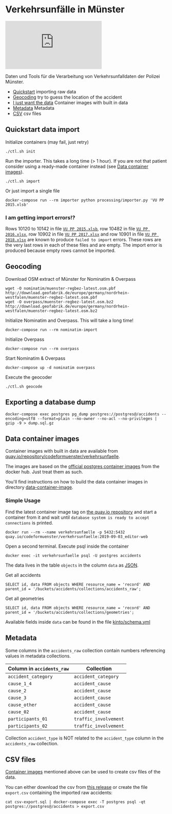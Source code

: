 # Verkehrsunfälle in Münster

[![Diskussion im Chat](https://img.shields.io/matrix/verkehrsunfaelle-muenster:matrix.org?label=Diskussion%20im%20Chat&style=for-the-badge)](https://matrix.to/#/#verkehrsunfaelle-muenster:matrix.org)

Daten und Tools für die Verarbeitung von Verkehrsunfalldaten der Polizei Münster.

- [Quickstart](#quickstart) importing raw data
- [Geocoding](#geocoding) try to guess the location of the accident
- [I just want the data](#data-container-images) Container images with built in data
- [Metadata](#metadata) Metadata
- [CSV](#csv-files) csv files

## Quickstart data import

Initialize containers (may fail, just retry)

    ./ctl.sh init

Run the importer. This takes a long time (> 1 hour). If you are not that patient consider using a ready-made container instead (see [Data container images](#data-container-images)).

    ./ctl.sh import

Or just import a single file

    docker-compose run --rm importer python processing/importer.py 'VU PP 2015.xlsb'

### I am getting import errors!?

Rows 10120 to 10142 in file [`VU PP 2015.xlsb`](https://github.com/codeformuenster/verkehrsunfaelle/blob/master/data/VU%20PP%202015.xlsb), row 10482 in file [`VU PP 2016.xlsx`](https://github.com/codeformuenster/verkehrsunfaelle/blob/master/data/VU%20PP%202016.xlsx), row 10902 in file [`VU PP 2017.xlsx`](https://github.com/codeformuenster/verkehrsunfaelle/blob/master/data/VU%20PP%202017.xlsx) and row 10901 in file [`VU PP 2018.xlsx`](https://github.com/codeformuenster/verkehrsunfaelle/blob/master/data/VU%20PP%202018.xlsx) are known to produce `failed to import` errors. These rows are the very last rows in each of these files and are empty. The import error is produced because empty rows cannot be imported.

## Geocoding

Download OSM extract of Münster for Nominatim & Overpass

    wget -O nominatim/muenster-regbez-latest.osm.pbf http://download.geofabrik.de/europe/germany/nordrhein-westfalen/muenster-regbez-latest.osm.pbf
    wget -O overpass/muenster-regbez-latest.osm.bz2 http://download.geofabrik.de/europe/germany/nordrhein-westfalen/muenster-regbez-latest.osm.bz2

Initialize Nominatim and Overpass. This will take a long time!

    docker-compose run --rm nominatim-import

Initialize Overpass

    docker-compose run --rm overpass

Start Nominatim & Overpass

    docker-compose up -d nominatim overpass

Execute the geocoder

    ./ctl.sh geocode

## Exporting a database dump

    docker-compose exec postgres pg_dump postgres://postgres@/accidents --encoding=utf8 --format=plain --no-owner --no-acl --no-privileges | gzip -9 > dump.sql.gz

## Data container images

Container images with built in data are available from [quay.io/repository/codeformuenster/verkehrsunfaelle](https://quay.io/repository/codeformuenster/verkehrsunfaelle).

The images are based on the [official postgres container images](https://hub.docker.com/_/postgres) from the docker hub. Just treat them as such.

You'll find instructions on how to build the data container images in directory [data-container-image](data-container-image).

### Simple Usage

Find the latest container image tag on [the quay.io repository](https://quay.io/repository/codeformuenster/verkehrsunfaelle) and start a container from it and wait until `database system is ready to accept connections` is printed.

    docker run --rm --name verkehrsunfaelle -p 5432:5432 quay.io/codeformuenster/verkehrsunfaelle:2019-09-03_editor-web

Open a second terminal. Execute psql inside the container

    docker exec -it verkehrsunfaelle psql -U postgres accidents

The data lives in the table `objects` in the column `data` as [JSON](https://www.postgresql.org/docs/12/datatype-json.html).

Get all accidents

    SELECT id, data FROM objects WHERE resource_name = 'record' AND parent_id = '/buckets/accidents/collections/accidents_raw';

Get all geometries

    SELECT id, data FROM objects WHERE resource_name = 'record' AND parent_id = '/buckets/accidents/collections/geometries';

Available fields inside `data` can be found in the file [kinto/schema.yml](kinto/schema.yml)

## Metadata

Some columns in the `accidents_raw` collection contain numbers referencing values in metadata collections.

| Column in `accidents_raw` | Collection            |
|---------------------------|-----------------------|
| `accident_category`       | `accident_category`   |
| `cause_1_4`               | `accident_cause`      |
| `cause_2`                 | `accident_cause`      |
| `cause_3`                 | `accident_cause`      |
| `cause_other`             | `accident_cause`      |
| `cause_02`                | `accident_cause`      |
| `participants_01`         | `traffic_involvement` |
| `participants_02`         | `traffic_involvement` |

Collection `accident_type` is NOT related to the `accident_type` column in the `accidents_raw` collection.

## CSV files

[Container images](#data-container-images) mentioned above can be used to create csv files of the data.

You can either download the csv from [this release](https://github.com/codeformuenster/verkehrsunfaelle/releases/tag/csv-data-2019-06-06) or create the file `export.csv` containing the imported raw accidents:

    cat csv-export.sql | docker-compose exec -T postgres psql -qt postgres://postgres@/accidents > export.csv
